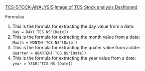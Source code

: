 
<a href="https://github.com/vivek893/TCS-Stock-Analysis/edit/master/README.md](https://github.com/vivek893/TCS-Stock-Analysis/blob/master/TCS%20Report.pbix">TCS-STOCK-ANALYSIS</a>
<a href="https://github.com/vivek893/TCS-Stock-Analysis/blob/master/TCS%20Dashoboard%20pic.png"> Image of TCS Stock analysis Dashboard</a>
<!DOCTYPE html>
<html>
<head>
    Formulas
</head>
<body>
    <ol>
        <li>
            This is the formula for extracting the day value from a data:
            <br>
            <code>Day = DAY('TCS NS'[Date])</code>
        </li>
        <li>
            This is the formula for extracting the month value from a data:
            <br>
            <code>Month = MONTH('TCS NS'[Date])</code>
        </li>
        <li>
            This is the formula for extracting the quater value from a date:
            <br>
            <code>Quarter = QUARTER('TCS NS'[Date])</code>
        </li>
        <li>
          This is the formula for extracting the year value from a date:
            <br>
            <code>year = YEAR('TCS NS'[Date])</code>
        </li>
    </ol>
</body>
</html>



